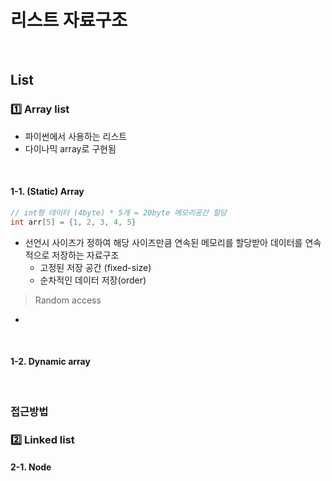 # 리스트 자료구조

​    

## List

### 1️⃣ Array list

- 파이썬에서 사용하는 리스트
- 다이나믹 array로 구현됨

​    

#### 1-1. (Static) Array

```c++
// int형 데이터 (4byte) * 5개 = 20byte 메모리공간 할당
int arr[5] = {1, 2, 3, 4, 5}
```

- 선언시 사이즈가 정하여 해당 사이즈만큼 연속된 메모리를 할당받아 데이터를 연속적으로 저장하는 자료구조
  - 고정된 저장 공간 (fixed-size)
  - 순차적인 데이터 저장(order)

> Random access

- 

​    

#### 1-2. Dynamic array

​    

### 접근방법



### 2️⃣ Linked list

#### 2-1. Node



## 

